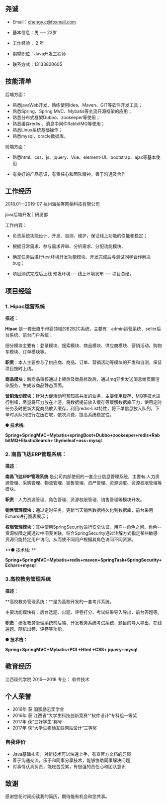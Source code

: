 ## 尧诚

- Email：[chengy.c@foxmail.com](mailto:chengy.c@foxmail.com)

- 基本信息：男   ---   23岁  

- 工作经验： 2 年

- 期望职位：Java开发工程师

- 联系方式：13133820605

  


## **技能清单**

后端方面：

- 熟悉javaWeb开发、熟练使用Idea、Maven、GIT等软件开发工具；
- 熟悉Spring、Spring MVC、Mybatis等主流开源框架的应用；
- 熟悉分布式框架Dubbo、zookeeper等使用；
- 熟悉缓存redis 、消息中间件RabbitMQ等使用；
- 熟悉Linux系统基础操作；
- 熟悉mysql、oracle数据库。


前端方面：

- 熟悉html、css、js、jquery、Vue、element-UI、bootstrap、ajax等基本使用

- 有良好的产品意识，有责任心和团队精神，善于沟通及合作

  

##   **工作经历**   

2018.01—2019-07    杭州海拍客网络科技有限公司

java后端开发 \| 研发部  

工作内容：

- 负责系统功能设计、开发、自测、维护，保证线上功能的性能和稳定；

- 根据日常需求、参与需求评审、分析需求、分配功能模块、

- 确定任务后进行test环境开发功能模块、开发完成后与测试同学合作解决bug；

- 项目测试完成后上线 预发环境--- 线上环境发布 --- 项目总结。






## 项目经验



### **1. Hipac运营系统**   

**描述：** 

**Hipac** 是一套垂直于母婴领域的B2B2C系统，主要有：admin运营系统、seller后台系统、前台门户系统；

细分模块主要有：登录模块、搜索模块、商品模块、供应商模块、营销活动、购物车模块、订单模块等。

**职责**：本人主要参与了供应商、商品、订单、营销活动等模块的开发和自测，保证项目按时上线。

**商品模块**：新商品审核通过上架后及商品修改后，通过mq异步发送消息给页面渲染服务，生成该商品静态页面。 

**营销活动模块**：针对大促活动可预知高并发的业务，主要使用缓存、MQ等技术进行削峰，尽量将压力放在上游，将数据提前放入缓存等缓解数据库压力，使用定时任务及时更新大促商品放入缓存，利用redis-List特性，将下单信息放入队列，下单时从队列进行左压右取，依次消费，提高系统稳定性。

**● 技术栈:**

**Spring+SpringMVC+Mybatis+springBoot+Dubbo+zookeeper+redis+RabbitMQ+ElasticSearch+ thymeleaf+oss**+**mysql**



### **2.**  **南昌飞达ERP管理系统：**

**描述**：

**南昌飞达ERP管理系统**:是公司内部使用的一套企业信息管理系统，主要有:人力资源管理、采购管理、物流管理、销售管理、资产管理、资源调度、资源权限管理等模块。

**职责**：人力资源管理、角色管理、资源权限管理、销售管理等模块开发。

**销售管理模块**：通过定时任务，更新当天销售数据持久化到数据库，前台采用Echars进行图表展示；

**权限管理模块**：其中使用SpringSecurity进行安全认证，用户--角色之间、角色--资源权限之间通过中间表关联，结合SpringSecurity通过注解方式指定某些敏感资源只能特定用户访问，从而使不同用户根据其角色访问不同资源。

**● 技术栈: **

**Spring+SpringMVC+Mybatis+redis+maven+SpringTask+SpringSecurity+Echars+mysql**



### 3.高校教务管理系统

**描述：**

**高校教务管理系统：**是为高校开发的一套考评系统。

主要功能模块有：后台选题、出题、评卷打分、考试结果导入导出、前台答题等。

**职责**：研发教务管理系统前后端、开发教务系统考试系统，题目的导入导出，在线遍题、随机出卷、评卷等功能。

**● 技术栈：**

**Spring+SpringMVC+Mybatis+POI +Html +CSS+ jquery+mysql**







## 教育经历



江西现代学院      2015—2018            专业： 软件技术



##  个人荣誉

- 2016年 获 国家励志奖学金
- 2016年 获 江西省“大学生科技创新竞赛””软件设计”专科组一等奖
- 2017年 获“三好学生”称号
- 2017年 获“大学生移动互联网站设计”三等奖



### 自我评价

-   Java基础扎实，对新技术可以快速上手，有查官方文档的习惯
-  善于沟通交流，乐于和同事分享技术，能够协助同事解决问题
-  对事情认真负责，能吃苦受累，有很强的责任心和团队意识



##  致谢

感谢您花时间阅读我的简历，期待能有机会和您共事。